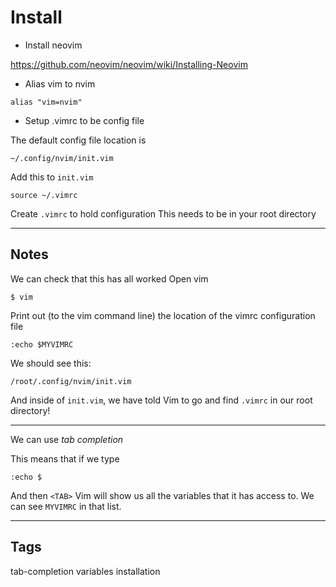 # Install

- Install neovim

https://github.com/neovim/neovim/wiki/Installing-Neovim

- Alias vim to nvim
```
alias "vim=nvim"
```

- Setup .vimrc to be config file

The default config file location is

```
~/.config/nvim/init.vim
```

Add this to `init.vim`
```
source ~/.vimrc
```


Create `.vimrc` to hold configuration
This needs to be in your root directory

----
## Notes

We can check that this has all worked
Open vim
```
$ vim
```

Print out (to the vim command line) the location of the vimrc configuration file
```
:echo $MYVIMRC
```

We should see this:
```
/root/.config/nvim/init.vim
```

And inside of `init.vim`, we have told Vim to go and find `.vimrc` in our root directory!

----
We can use _tab completion_

This means that if we type
```
:echo $
```
And then `<TAB>` Vim will show us all the variables that it has access to.
We can see `MYVIMRC` in that list.



----
## Tags
tab-completion
variables
installation
